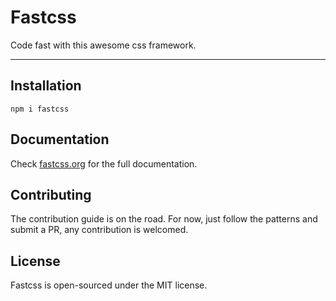 # Fastcss

Code fast with this awesome css framework.

------

## Installation

```npm i fastcss```

## Documentation

Check [fastcss.org](http://fastcss.org/) for the full documentation.

## Contributing

The contribution guide is on the road. For now, just follow the patterns and submit a PR, any contribution is welcomed.

## License

Fastcss is open-sourced under the MIT license.
